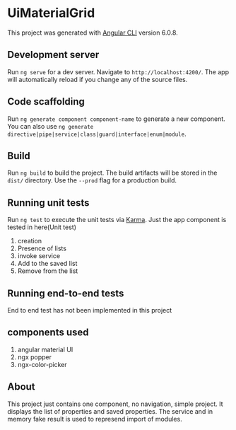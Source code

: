 # UiMaterialGrid

This project was generated with [Angular CLI](https://github.com/angular/angular-cli) version 6.0.8.

## Development server

Run `ng serve` for a dev server. Navigate to `http://localhost:4200/`. The app will automatically reload if you change any of the source files.

## Code scaffolding

Run `ng generate component component-name` to generate a new component. You can also use `ng generate directive|pipe|service|class|guard|interface|enum|module`.

## Build

Run `ng build` to build the project. The build artifacts will be stored in the `dist/` directory. Use the `--prod` flag for a production build.

## Running unit tests

Run `ng test` to execute the unit tests via [Karma](https://karma-runner.github.io).
Just the app component is tested in here(Unit test)
1. creation
2. Presence of lists
3. invoke service
4. Add to the saved list
5. Remove from the list

## Running end-to-end tests

End to end test has not been implemented in this project

## components used
1. angular material UI
2. ngx popper
3. ngx-color-picker

## About

This project just contains one component, no navigation, simple project.
It displays the list of properties and saved properties.
The service and in memory fake result is used to represend import of modules.

